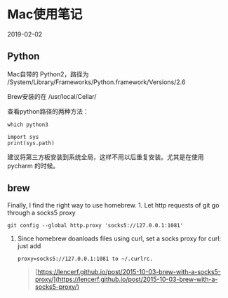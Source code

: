 # Mac使用笔记

2019-02-02

## Python

Mac自带的 Python2，路径为 /System/Library/Frameworks/Python.framework/Versions/2.6

Brew安装的在 /usr/local/Cellar/

查看python路径的两种方法：

```text
which python3

import sys
print(sys.path)
```

建议将第三方板安装到系统全局，这样不用以后重复安装。尤其是在使用 pycharm 的时候。

## brew

Finally, I find the right way to use homebrew. 1. Let http requests of git go through a socks5 proxy

```text
git config --global http.proxy 'socks5://127.0.0.1:1081'
```

1. Since homebrew doanloads files using curl, set a socks proxy for curl: just add 

   ```text
   proxy=socks5://127.0.0.1:1081 to ~/.curlrc.
   ```

   > [https://lencerf.github.io/post/2015-10-03-brew-with-a-socks5-proxy/](https://lencerf.github.io/post/2015-10-03-brew-with-a-socks5-proxy/)

